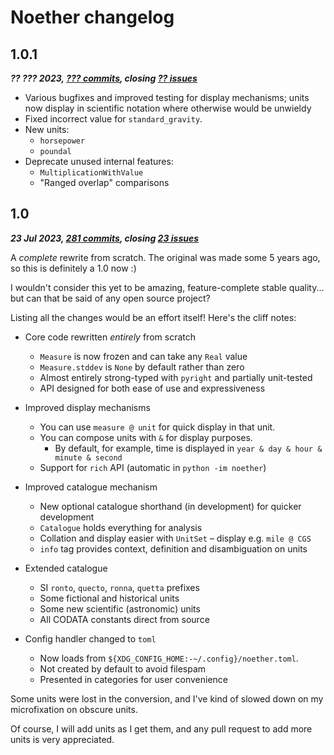# Noether changelog

## 1.0.1
***?? ??? 2023, [??? commits](https://github.com/yunruse/Noether/pull/57/commits), closing [?? issues](https://github.com/yunruse/Noether/milestone/5?closed=1)***

- Various bugfixes and improved testing for display mechanisms; units now display in scientific notation where otherwise would be unwieldy
- Fixed incorrect value for `standard_gravity`.
- New units:
  - `horsepower`
  - `poundal`
- Deprecate unused internal features:
  - `MultiplicationWithValue`
  - "Ranged overlap" comparisons


## 1.0
***23 Jul 2023, [281 commits](https://github.com/yunruse/Noether/pull/53/commits), closing [23 issues](https://github.com/yunruse/Noether/milestone/3?closed=1)***

A *complete* rewrite from scratch. The original was made some 5 years ago, so this is definitely a 1.0 now :)

I wouldn't consider this yet to be amazing, feature-complete stable quality... but can that be said of any open source project?

Listing all the changes would be an effort itself! Here's the cliff notes:

- Core code rewritten *entirely* from scratch
  - `Measure` is now frozen and can take any `Real` value
  - `Measure.stddev` is `None` by default rather than zero
  - Almost entirely strong-typed with `pyright` and partially unit-tested
  - API designed for both ease of use and expressiveness

- Improved display mechanisms
  - You can use `measure @ unit` for quick display in that unit.
  - You can compose units with `&` for display purposes.
    - By default, for example, time is displayed in `year & day & hour & minute & second`
  - Support for `rich` API (automatic in `python -im noether`)

- Improved catalogue mechanism
  - New optional catalogue shorthand (in development) for quicker development
  - `Catalogue` holds everything for analysis
  - Collation and display easier with `UnitSet` – display e.g. `mile @ CGS`
  - `info` tag provides context, definition and disambiguation on units

- Extended catalogue
  - SI `ronto`, `quecto`, `ronna`, `quetta` prefixes
  - Some fictional and historical units
  - Some new scientific (astronomic) units
  - All CODATA constants direct from source

- Config handler changed to `toml`
  - Now loads from `${XDG_CONFIG_HOME:-~/.config}/noether.toml`.
  - Not created by default to avoid filespam
  - Presented in categories for user convenience

Some units were lost in the conversion, and I've kind of slowed down on my microfixation on obscure units.

Of course, I will add units as I get them, and any pull request to add more units is very appreciated.
